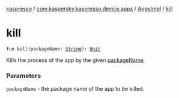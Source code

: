 [kaspresso](../../index.md) / [com.kaspersky.kaspresso.device.apps](../index.md) / [AppsImpl](index.md) / [kill](./kill.md)

# kill

`fun kill(packageName: `[`String`](https://kotlinlang.org/api/latest/jvm/stdlib/kotlin/-string/index.html)`): `[`Unit`](https://kotlinlang.org/api/latest/jvm/stdlib/kotlin/-unit/index.html)

Kills the process of the app by the given [packageName](kill.md#com.kaspersky.kaspresso.device.apps.AppsImpl$kill(kotlin.String)/packageName).

### Parameters

`packageName` - the package name of the app to be killed.